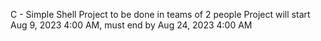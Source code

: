 C - Simple Shell
Project to be done in teams of 2 people
Project will start Aug 9, 2023 4:00 AM, must end by Aug 24, 2023 4:00 AM
